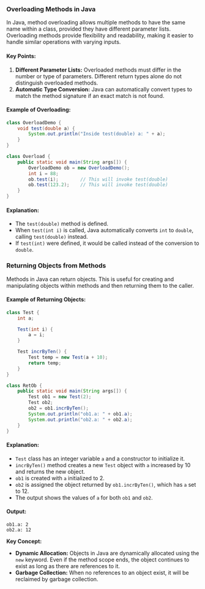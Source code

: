 ### Overloading Methods in Java

In Java, method overloading allows multiple methods to have the same name within a class, provided they have different parameter lists. Overloading methods provide flexibility and readability, making it easier to handle similar operations with varying inputs.

#### Key Points:

1. **Different Parameter Lists:** Overloaded methods must differ in the number or type of parameters. Different return types alone do not distinguish overloaded methods.
2. **Automatic Type Conversion:** Java can automatically convert types to match the method signature if an exact match is not found.

#### Example of Overloading:

```java
class OverloadDemo {
    void test(double a) {
        System.out.println("Inside test(double) a: " + a);
    }
}

class Overload {
    public static void main(String args[]) {
        OverloadDemo ob = new OverloadDemo();
        int i = 88;
        ob.test(i);        // This will invoke test(double)
        ob.test(123.2);    // This will invoke test(double)
    }
}
```

#### Explanation:

- The `test(double)` method is defined.
- When `test(int i)` is called, Java automatically converts `int` to `double`, calling `test(double)` instead.
- If `test(int)` were defined, it would be called instead of the conversion to `double`.

### Returning Objects from Methods

Methods in Java can return objects. This is useful for creating and manipulating objects within methods and then returning them to the caller.

#### Example of Returning Objects:

```java
class Test {
    int a;

    Test(int i) {
        a = i;
    }

    Test incrByTen() {
        Test temp = new Test(a + 10);
        return temp;
    }
}

class RetOb {
    public static void main(String args[]) {
        Test ob1 = new Test(2);
        Test ob2;
        ob2 = ob1.incrByTen();
        System.out.println("ob1.a: " + ob1.a);
        System.out.println("ob2.a: " + ob2.a);
    }
}
```

#### Explanation:

- `Test` class has an integer variable `a` and a constructor to initialize it.
- `incrByTen()` method creates a new `Test` object with `a` increased by 10 and returns the new object.
- `ob1` is created with `a` initialized to 2.
- `ob2` is assigned the object returned by `ob1.incrByTen()`, which has `a` set to 12.
- The output shows the values of `a` for both `ob1` and `ob2`.

#### Output:

```
ob1.a: 2
ob2.a: 12
```

**Key Concept:**

- **Dynamic Allocation:** Objects in Java are dynamically allocated using the `new` keyword. Even if the method scope ends, the object continues to exist as long as there are references to it.
- **Garbage Collection:** When no references to an object exist, it will be reclaimed by garbage collection.
